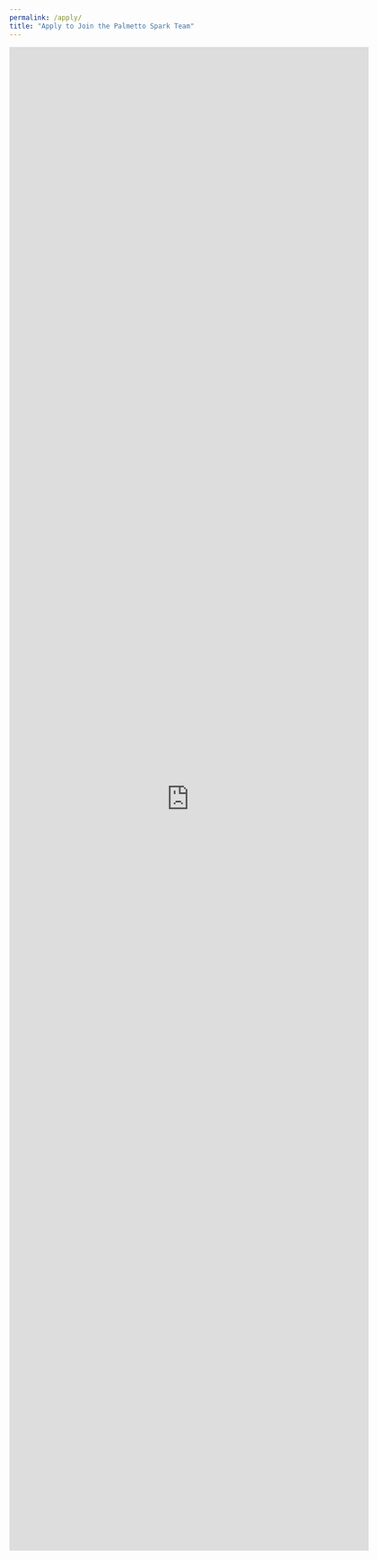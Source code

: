 ```yaml
---
permalink: /apply/
title: "Apply to Join the Palmetto Spark Team"
---
```


<iframe src="https://docs.google.com/forms/d/e/1FAIpQLSdMSQGaNIJaSw1OJ8iOTMvwag2CzRCFGY_S3D5LNJKT6DBhjg/viewform?embedded=true" width="640" height="2679" frameborder="0" marginheight="0" marginwidth="0">Loading…</iframe>